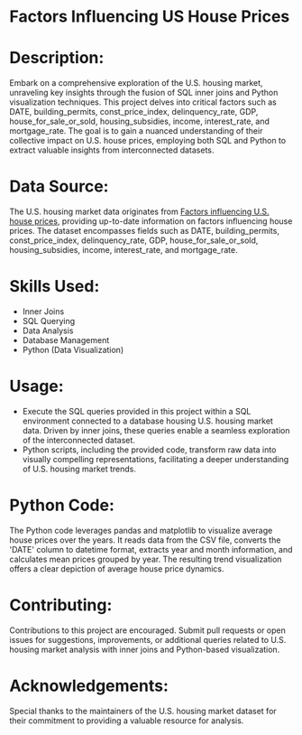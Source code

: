 # Factors Influencing US House Prices

# Description:
Embark on a comprehensive exploration of the U.S. housing market, unraveling key insights through the fusion of SQL inner joins and Python visualization techniques. This project delves into critical factors such as DATE, building_permits, const_price_index, delinquency_rate, GDP, house_for_sale_or_sold, housing_subsidies, income, interest_rate, and mortgage_rate. The goal is to gain a nuanced understanding of their collective impact on U.S. house prices, employing both SQL and Python to extract valuable insights from interconnected datasets.

# Data Source:
The U.S. housing market data originates from [Factors influencing U.S. house prices](https://www.kaggle.com/datasets/jyotsnagurjar/factors-influencing-us-house-prices), providing up-to-date information on factors influencing house prices. The dataset encompasses fields such as DATE, building_permits, const_price_index, delinquency_rate, GDP, house_for_sale_or_sold, housing_subsidies, income, interest_rate, and mortgage_rate.

# Skills Used:
- Inner Joins
- SQL Querying
- Data Analysis
- Database Management
- Python (Data Visualization)

# Usage:
- Execute the SQL queries provided in this project within a SQL environment connected to a database housing U.S. housing market data. Driven by inner joins, these queries enable a seamless exploration of the interconnected dataset. 
- Python scripts, including the provided code, transform raw data into visually compelling representations, facilitating a deeper understanding of U.S. housing market trends.

# Python Code:
The Python code leverages pandas and matplotlib to visualize average house prices over the years. It reads data from the CSV file, converts the 'DATE' column to datetime format, extracts year and month information, and calculates mean prices grouped by year. The resulting trend visualization offers a clear depiction of average house price dynamics.


# Contributing:
Contributions to this project are encouraged. Submit pull requests or open issues for suggestions, improvements, or additional queries related to U.S. housing market analysis with inner joins and Python-based visualization.

# Acknowledgements:
Special thanks to the maintainers of the U.S. housing market dataset for their commitment to providing a valuable resource for analysis.
